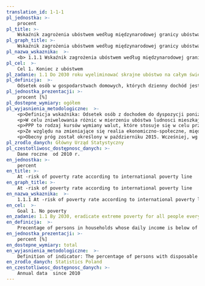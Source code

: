 ```yaml
---
translation_id: 1-1-1
pl_jednostka: >-
    procent
pl_title: >-
    Wskaźnik zagrożenia ubóstwem według międzynarodowej granicy ubóstwa
pl_graph_title: >-
    Wskaźnik zagrożenia ubóstwem według międzynarodowej granicy ubóstwa
pl_nazwa_wskaznika:  >-
    <b> 1.1.1 Wskaźnik zagrożenia ubóstwem według międzynarodowej granicy ubóstwa</b>
pl_cel:  >-
    Cel 1. Koniec z ubóstwem
pl_zadanie: 1.1 Do 2030 roku wyeliminować skrajne ubóstwo na całym świecie aktualnie mierzone jako utrzymywanie się za mniej niż $1,25 dziennie
pl_definicja:  >-
    Odsetek osób w gospodarstwach domowych, których dzienny dochód jest niższy od kwoty, określonej jako międzynarodowa granica ubóstwa (1,9 $ dziennie).
pl_jednostka_prezentacji: >-
    procent [%]
pl_dostepne_wymiary: ogółem
pl_wyjasnienia_metodologiczne:  >-
    <p>Definicja wskaźnika: Odsetek osób z dochodem do dyspozycji poniżej progu zagrożenia ubóstwem, który określany jest dziennym dochodem do dyspozycji w wysokości 1,9 $.</p>
    <p>W celu zniwelowania różnic w mierzeniu ubóstwa ludnosci mieszkającej w różnych krajach zastosowano tzw. parytet siły nabywczej (PPP). </p>
    <p>PPP to rodzaj kursów wymiany walut, które stosuje się w celu przeliczenia wskaźników ekonomicznych wyrażonych w walutach krajowych na wspólną umowną walutę. </p>
    <p>Ze względu na zmieniające się realia ekonomiczno-społeczne, międzynarodowa granica ubóstwa musi być okresowo aktualizowana. </p>
    <p>Obecny próg został określony w październiku 2015. Wcześniej, wg aktualizacji Banku Światowego z 2008 r. międzynarodowa granica ubóstwa wynosiła 1,25 $.
pl_zrodlo_danych: Główny Urząd Statystyczny
pl_czestotliwosc_dostępnosc_danych: >-
    Dane roczne  od 2010 r.
en_jednostka: >-
    percent
en_title: >-
    At -risk of poverty rate according to international poverty line
en_graph_title: >-
    At -risk of poverty rate according to international poverty line
en_nazwa_wskaznika:  >-
    1.1.1 At -risk of poverty rate according to international poverty line
en_cel:  >-
    Goal 1. No poverty
en_zadanie: 1.1 By 2030, eradicate extreme poverty for all people everywhere, currently measured as people living on less than $1.25 a day
en_definicja:  >-
    Precentage of persons in households whose daily income is below of international poverty threshold (i.e. $1.9 daily).
en_jednostka_prezentacji: >-
    percent [%]
en_dostepne_wymiary: total
en_wyjasnienia_metodologiczne:  >-
    Definition of indicator: The percentage of persons with disposable income lower than international poverty threshold, which is defined as daily disposable income in the amount of $ 1.9.Aiming at elimination of differences in measuring poverty of people living in different countries purchasing power parities (PPP) were used.PPPs are types of currency exchange rates that are used to convert economic indicators expressed in local currencies to a common conventional currency.As the socio-economic realities evolve, the international poverty line has to be periodically updated.The current threshold was set in October 2015. Prior to that, in the 2008 update the World Bank set the international poverty line at $1.25.
en_zrodlo_danych: Statistics Poland
en_czestotliwosc_dostępnosc_danych: >-
    Annual data  since 2010
---
```


